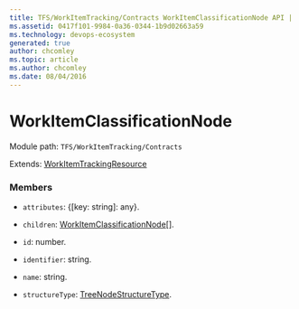 ```yaml
---
title: TFS/WorkItemTracking/Contracts WorkItemClassificationNode API | Extensions for Azure DevOps Services
ms.assetid: 0417f101-9984-0a36-0344-1b9d02663a59
ms.technology: devops-ecosystem
generated: true
author: chcomley
ms.topic: article
ms.author: chcomley
ms.date: 08/04/2016
---
```


# WorkItemClassificationNode

Module path: `TFS/WorkItemTracking/Contracts`

Extends: [WorkItemTrackingResource](../../../TFS/WorkItemTracking/Contracts/WorkItemTrackingResource.md)

### Members

- `attributes`: {[key: string]: any}.

- `children`: [WorkItemClassificationNode](../../../TFS/WorkItemTracking/Contracts/WorkItemClassificationNode.md)[].

- `id`: number.

- `identifier`: string.

- `name`: string.

- `structureType`: [TreeNodeStructureType](../../../TFS/WorkItemTracking/Contracts/TreeNodeStructureType.md).
